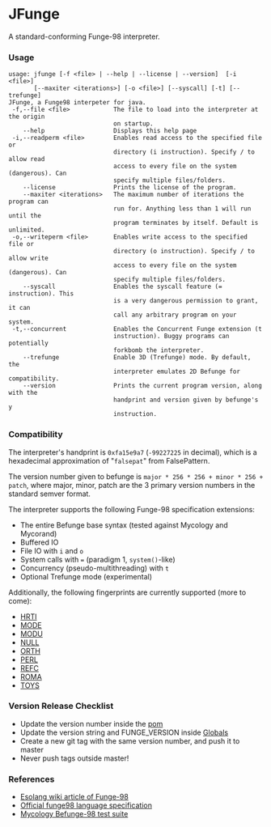 # JFunge

A standard-conforming Funge-98 interpreter.

### Usage
```
usage: jfunge [-f <file> | --help | --license | --version]  [-i <file>]
       [--maxiter <iterations>] [-o <file>] [--syscall] [-t] [--trefunge]
JFunge, a Funge98 interpeter for java.
 -f,--file <file>            The file to load into the interpreter at the origin
                             on startup.
    --help                   Displays this help page
 -i,--readperm <file>        Enables read access to the specified file or
                             directory (i instruction). Specify / to allow read
                             access to every file on the system (dangerous). Can
                             specify multiple files/folders.
    --license                Prints the license of the program.
    --maxiter <iterations>   The maximum number of iterations the program can
                             run for. Anything less than 1 will run until the
                             program terminates by itself. Default is unlimited.
 -o,--writeperm <file>       Enables write access to the specified file or
                             directory (o instruction). Specify / to allow write
                             access to every file on the system (dangerous). Can
                             specify multiple files/folders.
    --syscall                Enables the syscall feature (= instruction). This
                             is a very dangerous permission to grant, it can
                             call any arbitrary program on your system.
 -t,--concurrent             Enables the Concurrent Funge extension (t
                             instruction). Buggy programs can potentially
                             forkbomb the interpreter.
    --trefunge               Enable 3D (Trefunge) mode. By default, the
                             interpreter emulates 2D Befunge for compatibility.
    --version                Prints the current program version, along with the
                             handprint and version given by befunge's y
                             instruction.
```

### Compatibility

The interpreter's handprint is `0xfa15e9a7` (`-99227225` in decimal), which is a hexadecimal approximation of "`falsepat`" from FalsePattern.

The version number given to befunge is `major * 256 * 256 + minor * 256 + patch`, where major, minor, patch are the 3
primary version numbers in the standard semver format.

The interpreter supports the following Funge-98 specification extensions:
- The entire Befunge base syntax (tested against Mycology and Mycorand)
- Buffered IO
- File IO with `i` and `o`
- System calls with `=` (paradigm 1, `system()`-like)
- Concurrency (pseudo-multithreading) with `t`
- Optional Trefunge mode (experimental)

Additionally, the following fingerprints are currently supported (more to come):
- [HRTI](./docs/catseye/library/HRTI.markdown)
- [MODE](./docs/catseye/library/MODE.markdown)
- [MODU](./docs/catseye/library/MODU.markdown)
- [NULL](./docs/catseye/library/NULL.markdown)
- [ORTH](./docs/catseye/library/ORTH.markdown)
- [PERL](./docs/catseye/library/PERL.markdown)
- [REFC](./docs/catseye/library/REFC.markdown)
- [ROMA](./docs/catseye/library/ROMA.markdown)
- [TOYS](./docs/catseye/library/TOYS.markdown)

### Version Release Checklist
- Update the version number inside the [pom](./pom.xml)
- Update the version string and FUNGE_VERSION inside [Globals](./src/main/java/com/falsepattern/jfunge/Globals.java)
- Create a new git tag with the same version number, and push it to master
- Never push tags outside master!

### References

- [Esolang wiki article of Funge-98](https://esolangs.org/wiki/Funge-98)
- [Official funge98 language specification](./docs/catseye/doc/funge98.markdown)
- [Mycology Befunge-98 test suite](https://github.com/Deewiant/Mycology)
